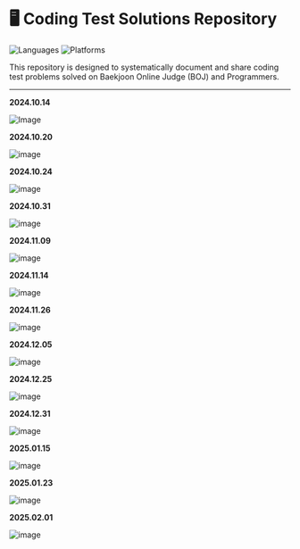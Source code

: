 # 🖥️ Coding Test Solutions Repository

![Languages](https://img.shields.io/badge/Language-Python%20%7C%20Java-brightgreen)
![Platforms](https://img.shields.io/badge/Platforms-BOJ%20%7C%20Programmers-blue)

This repository is designed to systematically document and share coding test problems solved on Baekjoon Online Judge (BOJ) and Programmers.

---

**2024.10.14**

![Image](https://github.com/user-attachments/assets/e052fe56-ac9f-426a-aa90-f42fc99f0a5e)

**2024.10.20**

![image](https://github.com/user-attachments/assets/108ed9a8-3c14-4051-9ee6-c322065fb465)

**2024.10.24**

![image](https://github.com/user-attachments/assets/4ad79cba-1a0d-460e-b462-ef8fa8c9c6d7)

**2024.10.31**

![image](https://github.com/user-attachments/assets/ccb553d6-ef93-45e2-a885-3f07fdb3d9b4)

**2024.11.09**

![image](https://github.com/user-attachments/assets/e2541513-31a1-40b3-9761-2ed9481d5643)

**2024.11.14**

![image](https://github.com/user-attachments/assets/8702761c-9d75-455c-b456-c417a2e552e1)

**2024.11.26**

![image](https://github.com/user-attachments/assets/09ca9a1c-8b66-4b3f-9032-84a9dbc7ed42)

**2024.12.05**

![image](https://github.com/user-attachments/assets/ff463e6e-812a-40bd-a5f6-5ed71840e225)

**2024.12.25**

![image](https://github.com/user-attachments/assets/4b27f7cc-fc79-41bb-9f10-7ca3c1c680ea)

**2024.12.31**

![image](https://github.com/user-attachments/assets/1a41a392-ac9a-4984-aa4b-a2fcd5fa8273)

**2025.01.15**

![image](https://github.com/user-attachments/assets/a6a6f463-7fe5-4629-9de2-fd85f916f3e3)

**2025.01.23**

![image](https://github.com/user-attachments/assets/6689f4ef-95f0-4246-bfe1-d604b8093bb1)

**2025.02.01**

![image](https://github.com/user-attachments/assets/b4897807-e6f4-4fdb-8829-46db0594857c)







